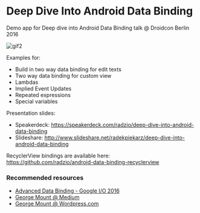 # Deep Dive Into Android Data Binding

Demo app for Deep dive into Android Data Binding talk @ Droidcon Berlin 2016

![gif2](https://cloud.githubusercontent.com/assets/469111/16058354/6297c9d0-327e-11e6-9e0c-0aab0f08ba7a.gif)

Examples for:

* Build in two way data binding for edit texts
* Two way data binding for custom view
* Lambdas 
* Implied Event Updates
* Repeated expressions
* Special variables

Presentation slides: 
 * Speakerdeck: https://speakerdeck.com/radzio/deep-dive-into-android-data-binding
 * Slideshare: http://www.slideshare.net/radekpiekarz/deep-dive-into-android-data-binding

RecyclerView bindings are available here: https://github.com/radzio/android-data-binding-recyclerview

### Recommended resources

* [Advanced Data Binding - Google I/O 2016](https://www.youtube.com/watch?v=DAmMN7m3wLU)
* [George Mount @ Medium](https://medium.com/@georgemount007)
* [George Mount @ Wordpress.com](https://halfthought.wordpress.com/)



